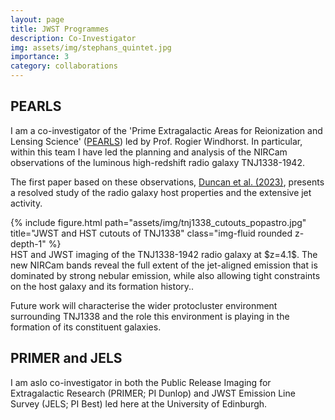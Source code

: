 ```yaml
---
layout: page
title: JWST Programmes
description: Co-Investigator
img: assets/img/stephans_quintet.jpg
importance: 3
category: collaborations
---
```


## PEARLS 
I am a co-investigator of the 'Prime Extragalactic Areas for Reionization and Lensing Science' ([PEARLS](https://sites.google.com/view/jwstpearls)) led by Prof. Rogier Windhorst.
In particular, within this team I have led the planning and analysis of the NIRCam observations of the luminous high-redshift radio galaxy TNJ1338-1942.

The first paper based on these observations, [Duncan et al. (2023)](https://ui.adsabs.harvard.edu/abs/2023MNRAS.522.4548D/abstract), presents a resolved study of the radio galaxy host properties and the extensive jet activity.

<div class="row">
    <div class="col-sm mt-3 mt-md-0">
        {% include figure.html path="assets/img/tnj1338_cutouts_popastro.jpg" title="JWST and HST cutouts of TNJ1338" class="img-fluid rounded z-depth-1" %}
    </div>
</div>
<div class="caption">
    HST and JWST imaging of the TNJ1338-1942 radio galaxy at $z=4.1$. The new NIRCam bands reveal the full extent of the jet-aligned emission that is dominated by strong nebular emission, while also allowing tight constraints on the host galaxy and its formation history..
</div>

Future work will characterise the wider protocluster environment surrounding TNJ1338 and the role this environment is playing in the formation of its constituent galaxies.

## PRIMER and JELS
I am aslo co-investigator in both the Public Release Imaging for Extragalactic Research (PRIMER; PI Dunlop) and JWST Emission Line Survey (JELS; PI Best) led here at the University of Edinburgh.



